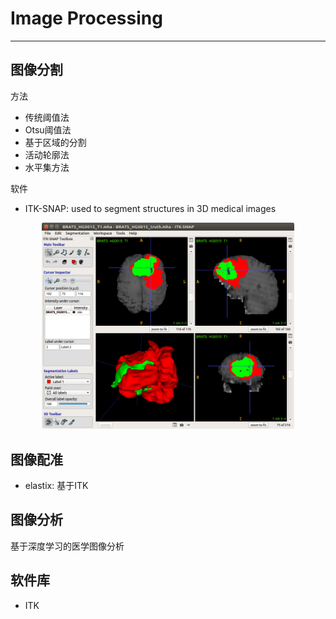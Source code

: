 # Image Processing

---

## 图像分割

方法

- 传统阈值法
- Otsu阈值法
- 基于区域的分割
- 活动轮廓法
- 水平集方法

软件

- ITK-SNAP: used to segment structures in 3D medical images

<p align="center">
  <img src="../img/app-ITK-SNAP.png" style="width:80%;">
</p>


## 图像配准

- elastix: 基于ITK


## 图像分析

基于深度学习的医学图像分析


## 软件库

-	ITK
